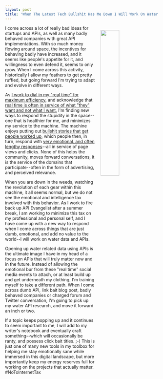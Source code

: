 ```yaml
---
layout: post
title: 'When The Latest Tech Bullshit Has Me Down I Will Work On Water APIs'
---
```

<p><img style="padding: 15px;" src="https://s3.amazonaws.com/kinlane-productions/bw-icons/bw-glass-half-full.png" alt="" width="35%" align="right" /></p>
<p>I come across a lot of really bad ideas for startups and APIs, as well as many badly behaved companies with great API implementations. With so much money flowing around space, the incentives for behaving badly have increased, and it seems like people's appetite for it, and willingness to even defend it, seems to only grow. When I come across this activity, historically I allow my feathers to get pretty ruffled, but going forward I'm trying to adapt and evolve in different ways.</p>
<p>As <a href="http://kinlane.com/2016/08/23/fine-tuning-my-real-time-for-maximum-efficiency/">I work to dial in my "real time" for maximum efficiency</a>, and acknowledge that <a href="http://kinlane.com/2016/09/01/real-time-is-often-more-about-what-they-desire-than-what-we-want/">real time is often in service of what "they" want and not what I want</a>, I'm finding new ways to respond the stupidity in the space--one that is healthier for me, and minimizes my service to the machine. The machine enjoys putting out <a href="https://techcrunch.com/2016/08/27/the-api-for-absurdity/">bullshit stories that get people worked up</a>, which people then, in turn, respond with <a href="http://www.programmableweb.com/news/headlines-condemn-apis-are-written-clicks-not-reality/analysis/2016/08/31">very emotional, and often lengthy responses</a>--all in service of page views and clicks. None of this helps the community, moves forward conversations, it is the service of the domains that participate--often in the form of advertising, and perceived relevance.</p>
<p>When you are down in the weeds, watching the revolution&nbsp;of each gear within this machine, it all seems normal, but we do not see the emotional and intelligence tax involved with this behavior. As I work to fire back up API Evangelist after a summer break, I am working to minimize this tax on my professional and personal self, and I have come up with a new way to respond when I come across things that are just dumb, emotional, and add no value to the world--I will work on water data and APIs.</p>
<p>Opening up water related data using APIs is the ultimate image I have in my head of a focus on APIs that will truly matter now&nbsp;and in the future. Instead of allowing the emotional bur from these "real time" social media events to attach, or at least build up and get underneath my clothing, I'm training myself to take a different path. When I come across dumb API, link bait blog post, badly behaved companies&nbsp;or charged forum and Twitter conversation, I'm going to pick up my water API research, and move it forward an inch or two.</p>
<p>If a topic keeps popping up&nbsp;and it continues to seem important to me, I will add to my writer's notebook and eventually craft something--which will occasionally be ranty, and possess click bait&nbsp;titles. ;-) This is just one of many new tools in my toolbox for helping me stay emotionally sane while immersed in this digital landscape, but more importantly keep my energy reserves full for working on the projects that actually matter. #NoToInternetTax</p>